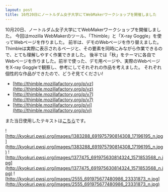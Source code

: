 ```yaml
---
layout: post
title: 10月20日にノートルダム女子大学にてWebMakerワークショップを開催しました
---
```


10月20日、ノートルダム女子大学にてWebMakerワークショップを開催しました。
今回はmozilla WebMakerのツール、「Thimble」と「X-ray Goggle」を使ってWebページを作りました。
前半は、デモのWebページを作り替えました。Thimbleは実際に表示されるページと、その要素を同時にみながら作業できるので、とても理解しやすく作業できました。
後半では「秋」をテーマに各自でWebページを作りました。前半で使った、デモ用ページや、実際のWebページをX-ray Goggleで観察し、参考にしてそれぞれの作品を考えました。
それぞれ個性的な作品ができたので、どうぞ見てください!

- [http://thimble.mozillafactory.org/p/vz](http://thimble.mozillafactory.org/p/vz)
- [http://thimble.mozillafactory.org/p/v7](http://thimble.mozillafactory.org/p/v7)
- [http://thimble.mozillafactory.org/p/vj](http://thimble.mozillafactory.org/p/vj)

また当日使用したテキストは[こちら](https://gist.github.com/pastak/7036179)です。  

![http://kyokuri.pwsj.org/images/1383288_691975790814308_17196195_n.jpg](http://kyokuri.pwsj.org/images/1383288_691975790814308_17196195_n.jpg)
![http://kyokuri.pwsj.org/images/1377475_691975630814324_1571853568_n.jpg](http://kyokuri.pwsj.org/images/1377475_691975630814324_1571853568_n.jpg)
![http://kyokuri.pwsj.org/images/2555_691975677480986_23331873_n.jpg](http://kyokuri.pwsj.org/images/2555_691975677480986_23331873_n.jpg)
